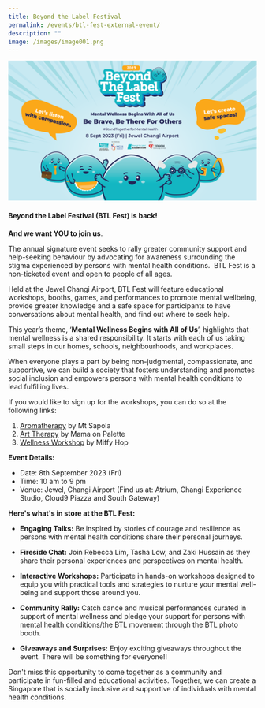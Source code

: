 ```yaml
---
title: Beyond the Label Festival
permalink: /events/btl-fest-external-event/
description: ""
image: /images/image001.png
---
```

![](/images/image001.png)
#### Beyond the Label Festival (BTL Fest) is back! 
**And we want YOU to join us**.

The annual signature event seeks to rally greater community support and help-seeking behaviour by advocating for awareness surrounding the stigma experienced by persons with mental health conditions.  BTL Fest is a non-ticketed event and open to people of all ages.

Held at the Jewel Changi Airport, BTL Fest will feature educational workshops, booths, games, and performances to promote mental wellbeing, provide greater knowledge and a safe space for participants to have conversations about mental health, and find out where to seek help.

This year’s theme, ‘**Mental Wellness Begins with All of Us**’, highlights that mental wellness is a shared responsibility. It starts with each of us taking small steps in our homes, schools, neighbourhoods, and workplaces.

When everyone plays a part by being non-judgmental, compassionate, and supportive, we can build a society that fosters understanding and promotes social inclusion and empowers persons with mental health conditions to lead fulfilling lives.

  

If you would like to sign up for the workshops, you can do so at the following links:

1.  [Aromatherapy](https://www.eventbrite.sg/e/btl-fest-2023-workshop-aromatherapy-mt-sapola-tickets-698172592017?aff=oddtdtcreator) by Mt Sapola   
2.  [Art Therapy](https://www.eventbrite.sg/e/btl-fest-2023-workshop-zentangle-art-mama-on-palette-tickets-698373171957?aff=oddtdtcreator) by Mama on Palette
3.  [Wellness Workshop](https://www.eventbrite.sg/e/btl-fest-2023-workshop-wellness-workshop-miffy-hop-tickets-698395348287?aff=oddtdtcreator) by Miffy Hop
    

**Event Details:**

* Date: 8th September 2023 (Fri)
* Time: 10 am to 9 pm
* Venue: Jewel, Changi Airport (Find us at: Atrium, Changi Experience Studio, Cloud9 Piazza and South Gateway)

**Here's what's in store at the BTL Fest:**

* **Engaging Talks:** Be inspired by stories of courage and resilience as persons with mental health conditions share their personal journeys.
* **Fireside Chat:** Join Rebecca Lim, Tasha Low, and Zaki Hussain as they share their personal experiences and perspectives on mental health.
* **Interactive Workshops:** Participate in hands-on workshops designed to equip you with practical tools and strategies to nurture your mental well-being and support those around you.

* **Community Rally:** Catch dance and musical performances curated in support of mental wellness and pledge your support for persons with mental health conditions/the BTL movement through the BTL photo booth.

* **Giveaways and Surprises:** Enjoy exciting giveaways throughout the event. There will be something for everyone!!

Don't miss this opportunity to come together as a community and participate in fun-filled and educational activities. Together, we can create a Singapore that is socially inclusive and supportive of individuals with mental health conditions.